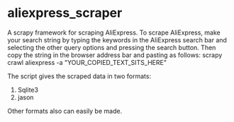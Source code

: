 # aliexpress_scraper
A scrapy framework for scraping AliExpress. 
To scrape AliExpress, make your search string by typing the keywords in the AliExpress search bar and selecting the other query options and pressing the search button. Then copy the string in the browser address bar and pasting as follows:
scrapy crawl aliexpress -a "YOUR_COPIED_TEXT_SITS_HERE"

The script gives the scraped data in two formats: 
1. Sqlite3  
2. jason

Other formats also can easily be made.
